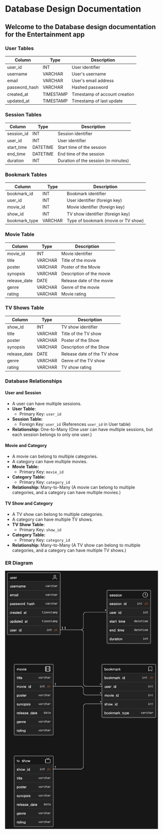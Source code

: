 # Database Design Documentation

## Welcome to the Database design documentation for the Entertainment app

### User Tables

| Column        | Type      | Description                 |
|---------------|-----------|-----------------------------|
| user_id       | INT       | User identifier             |
| username      | VARCHAR   | User's username             |
| email         | VARCHAR   | User's email address        |
| password_hash | VARCHAR   | Hashed password             |
| created_at    | TIMESTAMP | Timestamp of account creation |
| updated_at    | TIMESTAMP | Timestamp of last update    |

### Session Tables

| Column       | Type      | Description                   |
|--------------|-----------|-------------------------------|
| session_id   | INT       | Session identifier            |
| user_id      | INT       | User identifier               |
| start_time   | DATETIME  | Start time of the session     |
| end_time     | DATETIME  | End time of the session       |
| duration     | INT       | Duration of the session (in minutes) |

### Bookmark Tables

| Column          | Type      | Description                        |
|-----------------|-----------|------------------------------------|
| bookmark_id     | INT       | Bookmark identifier                |
| user_id         | INT       | User identifier (foreign key)      |
| movie_id        | INT       | Movie identifier (foreign key)     |
| show_id         | INT       | TV show identifier (foreign key)   |
| bookmark_type   | VARCHAR   | Type of bookmark (movie or TV show)|

### Movie Table

| Column        | Type      | Description                 |
|---------------|-----------|-----------------------------|
| movie_id      | INT       | Movie identifier            |
| title         | VARCHAR   | Title of the movie          |
| poster        | VARCHAR   | Poster of the Movie         |
| synopsis      | VARCHAR   | Description of the movie    |
| release_date  | DATE      | Release date of the movie   |
| genre         | VARCHAR   | Genre of the movie          |
| rating        | VARCHAR   | Movie rating                |

### TV Shows Table

| Column        | Type      | Description                 |
|---------------|-----------|-----------------------------|
| show_id       | INT       | TV show identifier          |
| title         | VARCHAR   | Title of the TV show        |
| poster        | VARCHAR   | Poster of the Show          |
| synopsis      | VARCHAR   | Description of the Show     |
| release_date  | DATE      | Release date of the TV show |
| genre         | VARCHAR   | Genre of the TV show        |
| rating        | VARCHAR   | TV show rating              |

### Database Relationships

#### User and Session
- A user can have multiple sessions.
- **User Table:**
  - Primary Key: `user_id`
- **Session Table:**
  - Foreign Key: `user_id` (References `user_id` in User table)
- **Relationship:** One-to-Many (One user can have multiple sessions, but each session belongs to only one user.)

#### Movie and Category
- A movie can belong to multiple categories.
- A category can have multiple movies.
- **Movie Table:**
  - Primary Key: `movie_id`
- **Category Table:**
  - Primary Key: `category_id`
- **Relationship:** Many-to-Many (A movie can belong to multiple categories, and a category can have multiple movies.)

#### TV Show and Category
- A TV show can belong to multiple categories.
- A category can have multiple TV shows.
- **TV Show Table:**
  - Primary Key: `show_id`
- **Category Table:**
  - Primary Key: `category_id`
- **Relationship:** Many-to-Many (A TV show can belong to multiple categories, and a category can have multiple TV shows.)


### ER Diagram

![ER Diagram](../images/ERD.png)
